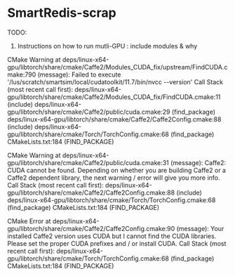 # SmartRedis-scrap


TODO:
1. Instructions on how to run mutli-GPU : include modules & why

CMake Warning at deps/linux-x64-gpu/libtorch/share/cmake/Caffe2/Modules_CUDA_fix/upstream/FindCUDA.cmake:790 (message):
  Failed to execute '/lus/scratch/smartsim/local/cudatoolkit/11.7/bin/nvcc
  --version'
Call Stack (most recent call first):
  deps/linux-x64-gpu/libtorch/share/cmake/Caffe2/Modules_CUDA_fix/FindCUDA.cmake:11 (include)
  deps/linux-x64-gpu/libtorch/share/cmake/Caffe2/public/cuda.cmake:29 (find_package)
  deps/linux-x64-gpu/libtorch/share/cmake/Caffe2/Caffe2Config.cmake:88 (include)
  deps/linux-x64-gpu/libtorch/share/cmake/Torch/TorchConfig.cmake:68 (find_package)
  CMakeLists.txt:184 (FIND_PACKAGE)


CMake Warning at deps/linux-x64-gpu/libtorch/share/cmake/Caffe2/public/cuda.cmake:31 (message):
  Caffe2: CUDA cannot be found.  Depending on whether you are building Caffe2
  or a Caffe2 dependent library, the next warning / error will give you more
  info.
Call Stack (most recent call first):
  deps/linux-x64-gpu/libtorch/share/cmake/Caffe2/Caffe2Config.cmake:88 (include)
  deps/linux-x64-gpu/libtorch/share/cmake/Torch/TorchConfig.cmake:68 (find_package)
  CMakeLists.txt:184 (FIND_PACKAGE)


CMake Error at deps/linux-x64-gpu/libtorch/share/cmake/Caffe2/Caffe2Config.cmake:90 (message):
  Your installed Caffe2 version uses CUDA but I cannot find the CUDA
  libraries.  Please set the proper CUDA prefixes and / or install CUDA.
Call Stack (most recent call first):
  deps/linux-x64-gpu/libtorch/share/cmake/Torch/TorchConfig.cmake:68 (find_package)
  CMakeLists.txt:184 (FIND_PACKAGE)
